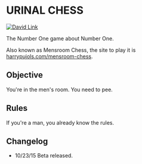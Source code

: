 URINAL CHESS
============

[![David Link](https://david-dm.org/harrypujols/gulp.png)](https://david-dm.org/harrypujols/urinal-chess)

The Number One game about Number One.

Also known as Mensroom Chess, the site to play it is [harrypujols.com/mensroom-chess](http://harrypujols.com/mensroom-chess).

## Objective
You're in the men's room. You need to pee.

## Rules
If you're a man, you already know the rules.

## Changelog
- 10/23/15 Beta released.
